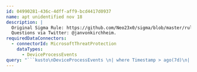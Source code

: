 ```yaml
---
id: 04990281-436c-4dff-aff9-bcd4417d0937
name: apt unidentified nov 18
description: |
  Original Sigma Rule: https://github.com/Neo23x0/sigma/blob/master/rules/apt/apt_unidentified_nov_18.yml.
  Questions via Twitter: @janvonkirchheim.
requiredDataConnectors:
  - connectorId: MicrosoftThreatProtection
    dataTypes:
      - DeviceProcessEvents
query: "```kusto\nDeviceProcessEvents \n| where Timestamp > ago(7d)\n| where ProcessCommandLine endswith \"cyzfc.dat, PointFunctionCall\" \n| top 100 by Timestamp desc\n```"
---
```


